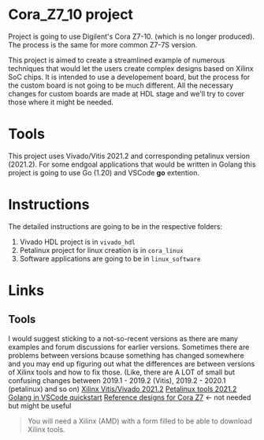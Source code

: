 # Cora_Z7_10 project

Project is going to use Digilent's Cora Z7-10. (which is no longer produced). 
The process is the same for more common Z7-7S version. 

This project is aimed to create a streamlined example of numerous techniques
that would let the users create complex designs based on Xilinx SoC chips. It is intended to use a developement board, but the process for the custom board is not going to be much different. 
All the necessary changes for custom boards are made at HDL stage and we'll try to cover those where it might be needed. 

# Tools

This project uses Vivado/Vitis 2021.2 and corresponding petalinux version (2021.2). 
For some endgoal applications that would be written in Golang this project is going to use Go (1.20) and VSCode **go** extention. 

# Instructions

The detailed instructions are going to be in the respective folders:
1. Vivado HDL project is in `vivado_hdl`
2. Petalinux project for linux creation is in `cora_linux`
3. Software applications are going to be in `linux_software`

# Links

## Tools

I would suggest sticking to a not-so-recent versions as there are many examples and forum discussions for earlier versions.
Sometimes there are problems between versions bcause something has changed somewhere and you may end up figuring out what the differences are between versions of Xilinx tools and how to fix those. (Like, there are A LOT of small but confusing changes between 2019.1 - 2019.2 (Vitis), 2019.2 - 2020.1 (petalinux) and so on)
[Xilinx Vitis/Vivado 2021.2](https://www.xilinx.com/support/download/index.html/content/xilinx/en/downloadNav/vivado-design-tools/archive.html)
[Petalinux tools 2021.2](https://www.xilinx.com/support/download/index.html/content/xilinx/en/downloadNav/embedded-design-tools/archive.html)
[Golang in VSCode quickstart](https://learn.microsoft.com/en-us/azure/developer/go/configure-visual-studio-code)
[Reference designs for Cora Z7](https://digilent.com/reference/programmable-logic/cora-z7/start) <- not needed but might be useful

> You will need a Xilinx (AMD) with a form filled to be able to download Xilinx tools. 


